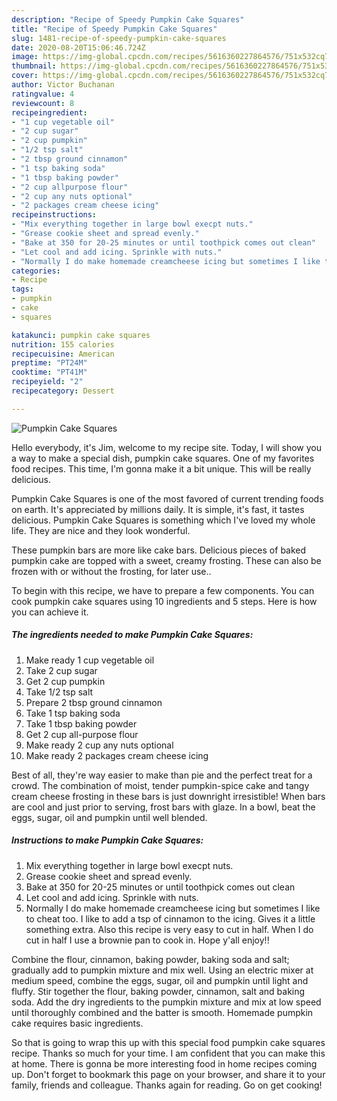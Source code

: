 ```yaml
---
description: "Recipe of Speedy Pumpkin Cake Squares"
title: "Recipe of Speedy Pumpkin Cake Squares"
slug: 1481-recipe-of-speedy-pumpkin-cake-squares
date: 2020-08-20T15:06:46.724Z
image: https://img-global.cpcdn.com/recipes/5616360227864576/751x532cq70/pumpkin-cake-squares-recipe-main-photo.jpg
thumbnail: https://img-global.cpcdn.com/recipes/5616360227864576/751x532cq70/pumpkin-cake-squares-recipe-main-photo.jpg
cover: https://img-global.cpcdn.com/recipes/5616360227864576/751x532cq70/pumpkin-cake-squares-recipe-main-photo.jpg
author: Victor Buchanan
ratingvalue: 4
reviewcount: 8
recipeingredient:
- "1 cup vegetable oil"
- "2 cup sugar"
- "2 cup pumpkin"
- "1/2 tsp salt"
- "2 tbsp ground cinnamon"
- "1 tsp baking soda"
- "1 tbsp baking powder"
- "2 cup allpurpose flour"
- "2 cup any nuts optional"
- "2 packages cream cheese icing"
recipeinstructions:
- "Mix everything together in large bowl execpt nuts."
- "Grease cookie sheet and spread evenly."
- "Bake at 350 for 20-25 minutes or until toothpick comes out clean"
- "Let cool and add icing. Sprinkle with nuts."
- "Normally I do make homemade creamcheese icing but sometimes I like to cheat too. I like to add a tsp of cinnamon to the icing. Gives it a little something extra. Also this recipe is very easy to cut in half. When I do cut in half I use a brownie pan to cook in. Hope y&#39;all enjoy!!"
categories:
- Recipe
tags:
- pumpkin
- cake
- squares

katakunci: pumpkin cake squares 
nutrition: 155 calories
recipecuisine: American
preptime: "PT24M"
cooktime: "PT41M"
recipeyield: "2"
recipecategory: Dessert

---
```



![Pumpkin Cake Squares](https://img-global.cpcdn.com/recipes/5616360227864576/751x532cq70/pumpkin-cake-squares-recipe-main-photo.jpg)

Hello everybody, it's Jim, welcome to my recipe site. Today, I will show you a way to make a special dish, pumpkin cake squares. One of my favorites food recipes. This time, I'm gonna make it a bit unique. This will be really delicious.

Pumpkin Cake Squares is one of the most favored of current trending foods on earth. It's appreciated by millions daily. It is simple, it's fast, it tastes delicious. Pumpkin Cake Squares is something which I've loved my whole life. They are nice and they look wonderful.

These pumpkin bars are more like cake bars. Delicious pieces of baked pumpkin cake are topped with a sweet, creamy frosting. These can also be frozen with or without the frosting, for later use..


To begin with this recipe, we have to prepare a few components. You can cook pumpkin cake squares using 10 ingredients and 5 steps. Here is how you can achieve it.

<!--inarticleads1-->

##### The ingredients needed to make Pumpkin Cake Squares:

1. Make ready 1 cup vegetable oil
1. Take 2 cup sugar
1. Get 2 cup pumpkin
1. Take 1/2 tsp salt
1. Prepare 2 tbsp ground cinnamon
1. Take 1 tsp baking soda
1. Take 1 tbsp baking powder
1. Get 2 cup all-purpose flour
1. Make ready 2 cup any nuts optional
1. Make ready 2 packages cream cheese icing


Best of all, they&#39;re way easier to make than pie and the perfect treat for a crowd. The combination of moist, tender pumpkin-spice cake and tangy cream cheese frosting in these bars is just downright irresistible! When bars are cool and just prior to serving, frost bars with glaze. In a bowl, beat the eggs, sugar, oil and pumpkin until well blended. 

<!--inarticleads2-->

##### Instructions to make Pumpkin Cake Squares:

1. Mix everything together in large bowl execpt nuts.
1. Grease cookie sheet and spread evenly.
1. Bake at 350 for 20-25 minutes or until toothpick comes out clean
1. Let cool and add icing. Sprinkle with nuts.
1. Normally I do make homemade creamcheese icing but sometimes I like to cheat too. I like to add a tsp of cinnamon to the icing. Gives it a little something extra. Also this recipe is very easy to cut in half. When I do cut in half I use a brownie pan to cook in. Hope y&#39;all enjoy!!


Combine the flour, cinnamon, baking powder, baking soda and salt; gradually add to pumpkin mixture and mix well. Using an electric mixer at medium speed, combine the eggs, sugar, oil and pumpkin until light and fluffy. Stir together the flour, baking powder, cinnamon, salt and baking soda. Add the dry ingredients to the pumpkin mixture and mix at low speed until thoroughly combined and the batter is smooth. Homemade pumpkin cake requires basic ingredients. 

So that is going to wrap this up with this special food pumpkin cake squares recipe. Thanks so much for your time. I am confident that you can make this at home. There is gonna be more interesting food in home recipes coming up. Don't forget to bookmark this page on your browser, and share it to your family, friends and colleague. Thanks again for reading. Go on get cooking!
